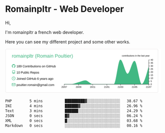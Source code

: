 # Romainpltr - Web Developer

Hi,

I'm romainpltr a french web developer.

Here you can see my different project and some other works.



[![](https://raw.githubusercontent.com/romainpltr/romainpltr/master/profile-summary-card-output/vue/0-profile-details.svg)](https://github.com/vn7n24fzkq/github-profile-summary-cards)

<!--START_SECTION:waka-->

```text
PHP        5 mins          █████████▓░░░░░░░░░░░░░░░   38.67 %
INI        4 mins          ██████▓░░░░░░░░░░░░░░░░░░   26.96 %
Text       3 mins          ██████░░░░░░░░░░░░░░░░░░░   24.29 %
JSON       0 secs          █▓░░░░░░░░░░░░░░░░░░░░░░░   06.24 %
XML        0 secs          █░░░░░░░░░░░░░░░░░░░░░░░░   03.68 %
Markdown   0 secs          ░░░░░░░░░░░░░░░░░░░░░░░░░   00.16 %
```

<!--END_SECTION:waka-->
